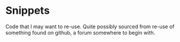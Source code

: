 # Snippets
Code that I may want to re-use. Quite possibly sourced from re-use of something found on github, a forum somewhere to begin with.
